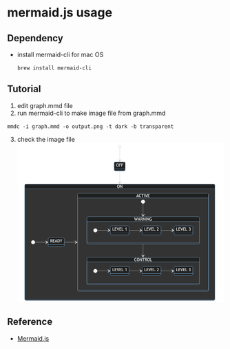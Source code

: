 # mermaid.js usage

## Dependency
- install mermaid-cli for mac OS
   ```
   brew install mermaid-cli
   ```

## Tutorial
1. edit graph.mmd file
2. run mermaid-cli to make image file from graph.mmd
```
mmdc -i graph.mmd -o output.png -t dark -b transparent
```
3. check the image file
![graph from mermaid.js](output.png)

## Reference
- [Mermaid.js](https://mermaid-js.github.io)
